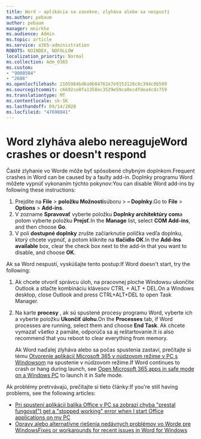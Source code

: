 ```yaml
---
title: Word – aplikácia sa zasekne, zlyháva alebo sa nespustí
ms.author: pebaum
author: pebaum
manager: mnirkhe
ms.audience: Admin
ms.topic: article
ms.service: o365-administration
ROBOTS: NOINDEX, NOFOLLOW
localization_priority: Normal
ms.collection: Adm_O365
ms.custom:
- "9000584"
- "2686"
ms.openlocfilehash: 2105984bd6a9b04762e7e9153120c8c394c0b599
ms.sourcegitcommit: c6692ce0fa1358ec3529e59ca0ecdfdea4cdc759
ms.translationtype: MT
ms.contentlocale: sk-SK
ms.lasthandoff: 09/14/2020
ms.locfileid: "47698841"
---
```

# <a name="word-crashes-or-doesnt-respond"></a><span data-ttu-id="888cc-102">Word zlyháva alebo nereaguje</span><span class="sxs-lookup"><span data-stu-id="888cc-102">Word crashes or doesn't respond</span></span>

<span data-ttu-id="888cc-103">Časté zlyhanie vo Worde môže byť spôsobené chybným doplnkom.</span><span class="sxs-lookup"><span data-stu-id="888cc-103">Frequent crashes in Word can be caused by a faulty add-in.</span></span> <span data-ttu-id="888cc-104">Doplnky programu Word môžete vypnúť vykonaním týchto pokynov:</span><span class="sxs-lookup"><span data-stu-id="888cc-104">You can disable Word add-ins by following these instructions:</span></span>

1. <span data-ttu-id="888cc-105">Prejdite na **File**  >  **položku Možnosti**súboru  >  **– Doplnky**.</span><span class="sxs-lookup"><span data-stu-id="888cc-105">Go to **File** > **Options** > **Add-ins**.</span></span>
2. <span data-ttu-id="888cc-106">V zozname **Spravovať** vyberte položku **Doplnky architektúry com**a potom vyberte položku **Prejsť**.</span><span class="sxs-lookup"><span data-stu-id="888cc-106">In the **Manage** list, select **COM Add-ins**, and then choose **Go**.</span></span>
3. <span data-ttu-id="888cc-107">V poli **dostupné doplnky** zrušte začiarknutie políčka vedľa doplnku, ktorý chcete vypnúť, a potom kliknite na **tlačidlo OK**.</span><span class="sxs-lookup"><span data-stu-id="888cc-107">In the **Add-Ins available** box, clear the check box next to the add-in that you want to disable, and choose **OK**.</span></span>

<span data-ttu-id="888cc-108">Ak sa Word nespustí, vyskúšajte tento postup:</span><span class="sxs-lookup"><span data-stu-id="888cc-108">If Word doesn't start, try the following:</span></span>

1.   <span data-ttu-id="888cc-109">Ak chcete otvoriť správcu úloh, na pracovnej ploche Windowsu ukončite Outlook a stlačte kombináciu klávesov CTRL + ALT + DEL.</span><span class="sxs-lookup"><span data-stu-id="888cc-109">On a Windows desktop, close Outlook and press CTRL+ALT+DEL to open Task Manager.</span></span> 
2. <span data-ttu-id="888cc-110">Na karte **procesy** , ak sú spustené procesy programu Word, vyberte ich a vyberte položku **Ukončiť úlohu**.</span><span class="sxs-lookup"><span data-stu-id="888cc-110">On the **Processes** tab, if Word processes are running, select them and choose **End Task**.</span></span> <span data-ttu-id="888cc-111">Ak chcete vymazať všetko z pamäte, odporúča sa aj reštartovanie.</span><span class="sxs-lookup"><span data-stu-id="888cc-111">It is also recommend that you reboot to clear everything from memory.</span></span>

    <span data-ttu-id="888cc-112">Ak Word naďalej zlyháva alebo sa počas spustenia zastaví, prečítajte si tému [Otvorenie aplikácií Microsoft 365 v núdzovom režime v PC s Windowsom](https://support.office.com/article/Open-Office-apps-in-safe-mode-on-a-Windows-PC-dedf944a-5f4b-4afb-a453-528af4f7ac72) na spustenie v núdzovom režime.</span><span class="sxs-lookup"><span data-stu-id="888cc-112">If Word continues to crash or hang during launch, see [Open Microsoft 365 apps in safe mode on a Windows PC](https://support.office.com/article/Open-Office-apps-in-safe-mode-on-a-Windows-PC-dedf944a-5f4b-4afb-a453-528af4f7ac72) to launch it in Safe mode.</span></span>

<span data-ttu-id="888cc-113">Ak problémy pretrvávajú, prečítajte si tieto články:</span><span class="sxs-lookup"><span data-stu-id="888cc-113">If you're still having problems, see the following articles:</span></span> 
- [<span data-ttu-id="888cc-114">Pri spustení aplikácií balíka Office v PC sa zobrazí chyba "prestal fungovať"</span><span class="sxs-lookup"><span data-stu-id="888cc-114">I get a "stopped working" error when I start Office applications on my PC</span></span>](https://support.office.com/article/52bd7985-4e99-4a35-84c8-2d9b8301a2fa)
- [<span data-ttu-id="888cc-115">Opravy alebo alternatívne riešenia nedávnych problémov vo Worde pre Windows</span><span class="sxs-lookup"><span data-stu-id="888cc-115">Fixes or workarounds for recent issues in Word for Windows</span></span>](https://support.office.com/article/bf6bf17c-2807-4871-83ce-e337ae8f0b86)